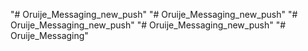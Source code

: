 "# Oruije_Messaging_new_push" 
"# Oruije_Messaging_new_push" 
"# Oruije_Messaging_new_push" 
"# Oruije_Messaging_new_push" 
"# Oruije_Messaging" 
